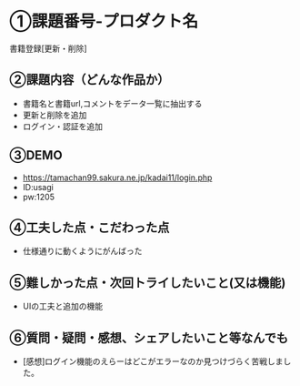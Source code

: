 # ①課題番号-プロダクト名

  書籍登録[更新・削除]

## ②課題内容（どんな作品か）

- 書籍名と書籍url,コメントをデータ一覧に抽出する
- 更新と削除を追加
- ログイン・認証を追加

## ③DEMO

- https://tamachan99.sakura.ne.jp/kadai11/login.php
- ID:usagi
- pw:1205

## ④工夫した点・こだわった点

- 仕様通りに動くようにがんばった

## ⑤難しかった点・次回トライしたいこと(又は機能)

- UIの工夫と追加の機能

## ⑥質問・疑問・感想、シェアしたいこと等なんでも

- [感想]ログイン機能のえらーはどこがエラーなのか見つけづらく苦戦しました。
